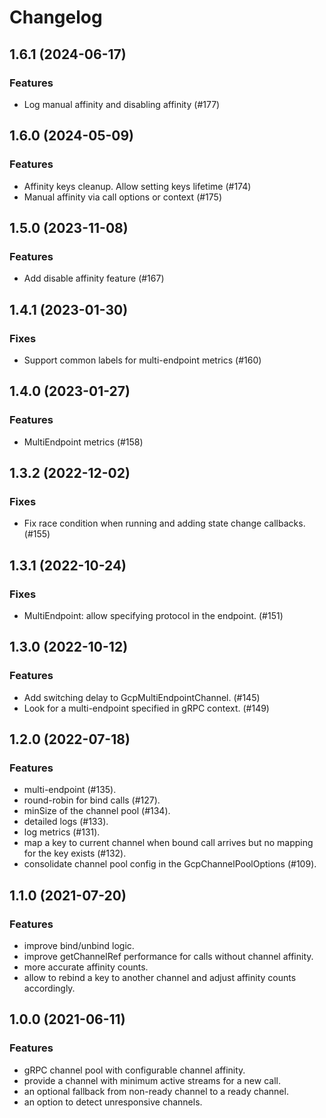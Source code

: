 # Changelog

## 1.6.1 (2024-06-17)

### Features

* Log manual affinity and disabling affinity (#177)

## 1.6.0 (2024-05-09)

### Features

* Affinity keys cleanup. Allow setting keys lifetime (#174)
* Manual affinity via call options or context (#175)

## 1.5.0 (2023-11-08)

### Features

* Add disable affinity feature (#167)

## 1.4.1 (2023-01-30)

### Fixes

- Support common labels for multi-endpoint metrics (#160)

## 1.4.0 (2023-01-27)

### Features

- MultiEndpoint metrics (#158)

## 1.3.2 (2022-12-02)

### Fixes

* Fix race condition when running and adding state change callbacks. (#155)

## 1.3.1 (2022-10-24)

### Fixes

* MultiEndpoint: allow specifying protocol in the endpoint. (#151)

## 1.3.0 (2022-10-12)

### Features

* Add switching delay to GcpMultiEndpointChannel. (#145)
* Look for a multi-endpoint specified in gRPC context. (#149)

## 1.2.0 (2022-07-18)

### Features

* multi-endpoint (#135).
* round-robin for bind calls (#127).
* minSize of the channel pool (#134).
* detailed logs (#133).
* log metrics (#131).
* map a key to current channel when bound call arrives but no mapping for the
key exists (#132).
* consolidate channel pool config in the GcpChannelPoolOptions (#109).

## 1.1.0 (2021-07-20)

### Features

* improve bind/unbind logic.
* improve getChannelRef performance for calls without channel affinity.
* more accurate affinity counts.
* allow to rebind a key to another channel and adjust affinity counts accordingly.

## 1.0.0 (2021-06-11)

### Features

* gRPC channel pool with configurable channel affinity.
* provide a channel with minimum active streams for a new call.
* an optional fallback from non-ready channel to a ready channel.
* an option to detect unresponsive channels.
